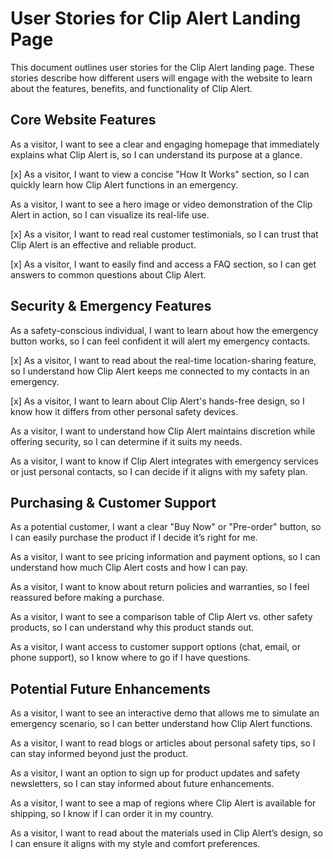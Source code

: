 # User Stories for Clip Alert Landing Page

This document outlines user stories for the Clip Alert landing page. These stories describe how different users will engage with the website to learn about the features, benefits, and functionality of Clip Alert.

## Core Website Features

As a visitor, I want to see a clear and engaging homepage that immediately explains what Clip Alert is, so I can understand its purpose at a glance.

[x] As a visitor, I want to view a concise "How It Works" section, so I can quickly learn how Clip Alert functions in an emergency.

As a visitor, I want to see a hero image or video demonstration of the Clip Alert in action, so I can visualize its real-life use.

[x] As a visitor, I want to read real customer testimonials, so I can trust that Clip Alert is an effective and reliable product.

[x] As a visitor, I want to easily find and access a FAQ section, so I can get answers to common questions about Clip Alert.

## Security & Emergency Features

As a safety-conscious individual, I want to learn about how the emergency button works, so I can feel confident it will alert my emergency contacts.

[x] As a visitor, I want to read about the real-time location-sharing feature, so I understand how Clip Alert keeps me connected to my contacts in an emergency.

[x] As a visitor, I want to learn about Clip Alert's hands-free design, so I know how it differs from other personal safety devices.

As a visitor, I want to understand how Clip Alert maintains discretion while offering security, so I can determine if it suits my needs.

As a visitor, I want to know if Clip Alert integrates with emergency services or just personal contacts, so I can decide if it aligns with my safety plan.

## Purchasing & Customer Support

As a potential customer, I want a clear "Buy Now" or "Pre-order" button, so I can easily purchase the product if I decide it’s right for me.

As a visitor, I want to see pricing information and payment options, so I can understand how much Clip Alert costs and how I can pay.

As a visitor, I want to know about return policies and warranties, so I feel reassured before making a purchase.

As a visitor, I want to see a comparison table of Clip Alert vs. other safety products, so I can understand why this product stands out.

As a visitor, I want access to customer support options (chat, email, or phone support), so I know where to go if I have questions.

## Potential Future Enhancements

As a visitor, I want to see an interactive demo that allows me to simulate an emergency scenario, so I can better understand how Clip Alert functions.

As a visitor, I want to read blogs or articles about personal safety tips, so I can stay informed beyond just the product.

As a visitor, I want an option to sign up for product updates and safety newsletters, so I can stay informed about future enhancements.

As a visitor, I want to see a map of regions where Clip Alert is available for shipping, so I know if I can order it in my country.

As a visitor, I want to read about the materials used in Clip Alert’s design, so I can ensure it aligns with my style and comfort preferences.
